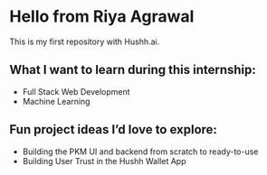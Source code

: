 # Hello from Riya Agrawal

This is my first repository with Hushh.ai.

## What I want to learn during this internship:
- Full Stack Web Development
- Machine Learning

## Fun project ideas I’d love to explore:
- Building the PKM UI and backend from scratch to ready-to-use
- Building User Trust in the Hushh Wallet App